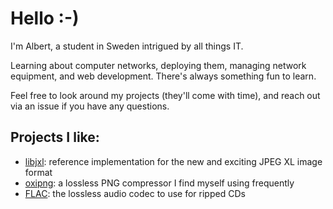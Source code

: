 # Hello :-)
I'm Albert, a student in Sweden intrigued by all things IT.

Learning about computer networks, deploying them, managing network equipment, and web development. There's always something fun to learn.

Feel free to look around my projects (they'll come with time), and reach out via an issue if you have any questions.

## Projects I like:
- [libjxl](https://github.com/libjxl/libjxl): reference implementation for the new and exciting JPEG XL image format
- [oxipng](https://github.com/shssoichiro/oxipng): a lossless PNG compressor I find myself using frequently
- [FLAC](https://github.com/xiph/flac): the lossless audio codec to use for ripped CDs
